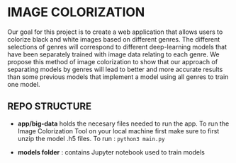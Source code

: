 # IMAGE COLORIZATION
Our goal for this project is to create a web application that allows users to colorize black and white images based on different genres. The different selections of genres will correspond to different deep-learning models that have been separately trained with image data relating to each genre. We propose this method of image colorization to show that our approach of separating models by genres will lead to better and  more accurate results than some previous models that implement a model using all genres to train one model. 

## REPO STRUCTURE
- **app/big-data** holds the necesary files needed to run the app. To run the Image Colorization Tool on your local machine first make sure to first unzip the model .h5 files.
    To run : ```python3 main.py```

- **models folder** : contains Jupyter notebook used to train models 
